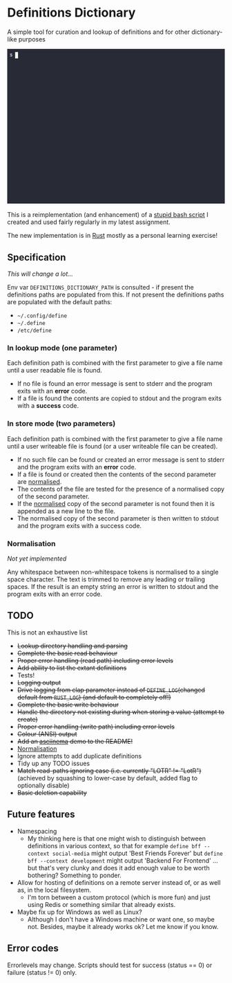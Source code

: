# Definitions Dictionary

A simple tool for curation and lookup of definitions and for other dictionary-like purposes

![Asciinema animation of rs-define in action](docs/rs-define.gif?raw=true "rs-define in action")

This is a reimplementation (and enhancement) of a [stupid bash script](https://github.com/dcminter/define) I created 
and used fairly regularly in my latest assignment.

The new implementation is in [Rust](https://www.rust-lang.org/) mostly as a personal learning exercise!

## Specification

*This will change a lot...*

Env var `DEFINITIONS_DICTIONARY_PATH` is consulted - if present the definitions paths are populated from this. If not present
the definitions paths are populated with the default paths:

  * `~/.config/define`
  * `~/.define`
  * `/etc/define` 

### In lookup mode (one parameter)

Each definition path is combined with the first parameter to give a file name until a user readable file is found.

  * If no file is found an error message is sent to stderr and the program exits with an **error** code.
  * If a file is found the contents are copied to stdout and the program exits with a **success** code.

### In store mode (two parameters)

Each definition path is combined with the first parameter to give a file name until a user writeable file is 
found (or a user writeable file can be created).

  * If no such file can be found or created an error message is sent to stderr and the program exits with an **error** code.
  * If a file is found or created then the contents of the second parameter are [normalised](#normalisation).
  * The contents of the file are tested for the presence of a normalised copy of the second parameter.
  * If the [normalised](#normalisation) copy of the second parameter is not found then it is appended as a new line to the file.
  * The normalised copy of the second parameter is then written to stdout and the program exits with a success code.

### Normalisation

*Not yet implemented*

Any whitespace between non-whitespace tokens is normalised to a single space character. The text is trimmed to remove 
any leading or trailing spaces. If the result is an empty string an error is written to stdout and the program exits 
with an error code.

## TODO

This is not an exhaustive list

  * ~~Lookup directory handling and parsing~~
  * ~~Complete the basic read behaviour~~
  * ~~Proper error handling (read path) including error levels~~
  * ~~Add ability to list the extant definitions~~
  * Tests!
  * ~~Logging output~~
  * ~~Drive logging from clap parameter instead of `DEFINE_LOG`(changed default from `RUST_LOG`) (and default to completely off!)~~
  * ~~Complete the basic write behaviour~~
  * ~~Handle the directory not existing during when storing a value (attempt to create)~~
  * ~~Proper error handling (write path) including error levels~~
  * ~~Colour (ANSI) output~~
  * ~~Add an [asciinema](https://asciinema.org/) demo to the README!~~
  * [Normalisation](#Normalisation)
  * Ignore attempts to add duplicate definitions
  * Tidy up any TODO issues
  * ~~Match read-paths ignoring case (i.e. currently "LOTR" != "LotR")~~ (achieved by squashing to lower-case by default, added flag to optionally disable)
  * ~~Basic deletion capability~~

## Future features

  * Namespacing
    * My thinking here is that one might wish to distinguish between definitions in various context, so that for example `define bff --context social-media` might output 'Best Friends Forever' but `define bff --context development` might output 'Backend For Frontend' ... but that's very clunky and does it add enough value to be worth bothering? Something to ponder. 
  * Allow for hosting of definitions on a remote server instead of, or as well as, in the local filesystem.
    * I'm torn between a custom protocol (which is more fun) and just using Redis or something similar that already exists.
  * Maybe fix up for Windows as well as Linux?
    * Although I don't have a Windows machine or want one, so maybe not. Besides, maybe it already works ok? Let me know if you know.

## Error codes

Errorlevels may change. Scripts should test for success (status == 0) or failure (status != 0) only.